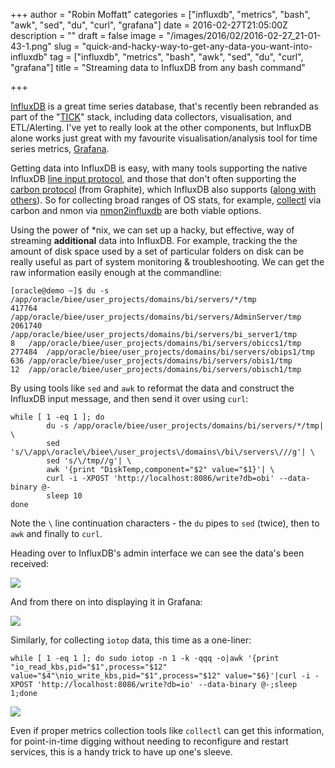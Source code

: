 +++
author = "Robin Moffatt"
categories = ["influxdb", "metrics", "bash", "awk", "sed", "du", "curl", "grafana"]
date = 2016-02-27T21:05:00Z
description = ""
draft = false
image = "/images/2016/02/2016-02-27_21-01-43-1.png"
slug = "quick-and-hacky-way-to-get-any-data-you-want-into-influxdb"
tag = ["influxdb", "metrics", "bash", "awk", "sed", "du", "curl", "grafana"]
title = "Streaming data to InfluxDB from any bash command"

+++

[InfluxDB](https://influxdata.com/time-series-platform/influxdb/) is a great time series database, that's recently been rebranded as part of the "[TICK](https://influxdata.com/)" stack, including data collectors, visualisation, and ETL/Alerting. I've yet to really look at the other components, but InfluxDB alone works just great with my favourite visualisation/analysis tool for time series metrics, [Grafana](http://grafana.org/). 

Getting data into InfluxDB is easy, with many tools supporting the native InfluxDB [line input protocol](https://docs.influxdata.com/influxdb/v0.10/guides/writing_data/), and those that don't often supporting the [carbon protocol](https://docs.influxdata.com/influxdb/v0.10/write_protocols/graphite/) (from Graphite), which InfluxDB also supports ([along with others](https://docs.influxdata.com/influxdb/v0.10/write_protocols/)). So for collecting broad ranges of OS stats, for example, [collectl](http://collectl.sourceforge.net/) via carbon and nmon via [nmon2influxdb](https://github.com/adejoux/nmon2influxdb) are both viable options. 

Using the power of *nix, we can set up a hacky, but effective, way of streaming **additional** data into InfluxDB. For example, tracking the the amount of disk space used by a set of particular folders on disk can be really useful as part of system monitoring & troubleshooting. We can get the raw information easily enough at the commandline: 

```language-bash
[oracle@demo ~]$ du -s /app/oracle/biee/user_projects/domains/bi/servers/*/tmp
417764	/app/oracle/biee/user_projects/domains/bi/servers/AdminServer/tmp
2061740	/app/oracle/biee/user_projects/domains/bi/servers/bi_server1/tmp
8	/app/oracle/biee/user_projects/domains/bi/servers/obiccs1/tmp
277484	/app/oracle/biee/user_projects/domains/bi/servers/obips1/tmp
636	/app/oracle/biee/user_projects/domains/bi/servers/obis1/tmp
12	/app/oracle/biee/user_projects/domains/bi/servers/obisch1/tmp
```

By using tools like `sed` and `awk` to reformat the data and construct the InfluxDB input message, and then send it over using `curl`:

```language-bash
while [ 1 -eq 1 ]; do
        du -s /app/oracle/biee/user_projects/domains/bi/servers/*/tmp| \
        sed 's/\/app\/oracle\/biee\/user_projects\/domains\/bi\/servers\///g'| \
        sed 's/\/tmp//g'| \
        awk '{print "DiskTemp,component="$2" value="$1}'| \
        curl -i -XPOST 'http://localhost:8086/write?db=obi' --data-binary @-
        sleep 10
done
```

Note the `\` line continuation characters - the `du` pipes to `sed` (twice), then to `awk` and finally to `curl`. 

Heading over to InfluxDB's admin interface we can see the data's been received: 

![](/images/2016/02/2016-02-27_20-52-09.png)

And from there on into displaying it in Grafana: 

![](/images/2016/02/2016-02-27_20-55-10.png)

Similarly, for collecting `iotop` data, this time as a one-liner: 

```language-bash
while [ 1 -eq 1 ]; do sudo iotop -n 1 -k -qqq -o|awk '{print "io_read_kbs,pid="$1",process="$12" value="$4"\nio_write_kbs,pid="$1",process="$12" value="$6}'|curl -i -XPOST 'http://localhost:8086/write?db=io' --data-binary @-;sleep 1;done
```
![](/images/2016/02/2016-02-27_21-01-43.png)

Even if proper metrics collection tools like `collectl` can get this information, for point-in-time digging without needing to reconfigure and restart services, this is a handy trick to have up one's sleeve.
